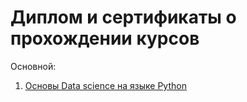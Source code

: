 # Диплом и сертификаты о прохождении курсов

Основной:

1. [Основы Data science на языке Python](https://github.com/PavelAlexee/diplomas-certificates)
